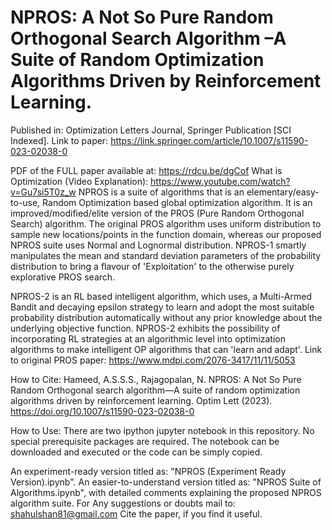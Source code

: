 # NPROS: A Not So Pure Random Orthogonal Search Algorithm –A Suite of Random Optimization Algorithms Driven by Reinforcement Learning.

Published in: Optimization Letters Journal, Springer Publication [SCI Indexed].
Link to paper: https://link.springer.com/article/10.1007/s11590-023-02038-0

PDF of the FULL paper available at: https://rdcu.be/dgCof
What is Optimization (Video Explanation): https://www.youtube.com/watch?v=Gu7si5T0z_w
NPROS is a suite of algorithms that is an elementary/easy-to-use, Random Optimization based global optimization algorithm. It is an improved/modified/elite version of the PROS (Pure Random Orthogonal Search) algorithm. The original PROS algorithm uses uniform distribution to sample new locations/points in the function domain, whereas our proposed NPROS suite uses Normal and Lognormal distribution. NPROS-1 smartly manipulates the mean and standard deviation parameters of the probability distribution to bring a flavour of 'Exploitation' to the otherwise purely explorative PROS search.

NPROS-2 is an RL based intelligent algorithm, which uses, a Multi-Armed Bandit and decaying epsilon strategy to learn and adopt the most suitable probability distribution automatically without any prior knowledge about the underlying objective function. NPROS-2 exhibits the possibility of incorporating RL strategies at an algorithmic level into optimization algorithms to make intelligent OP algorithms that can 'learn and adapt'.
Link to original PROS paper: https://www.mdpi.com/2076-3417/11/11/5053


How to Cite:
Hameed, A.S.S.S., Rajagopalan, N. NPROS: A Not So Pure Random Orthogonal search algorithm—A suite of random optimization algorithms driven by reinforcement learning. Optim Lett (2023). https://doi.org/10.1007/s11590-023-02038-0

How to Use: There are two ipython jupyter notebook in this repository. No special prerequisite packages are required. The notebook can be downloaded and executed or the code can be simply copied.

An experiment-ready version titled as: "NPROS (Experiment Ready Version).ipynb".
An easier-to-understand version titled as: "NPROS Suite of Algorithms.ipynb", with detailed comments explaining the proposed NPROS algorithm suite.
For Any suggestions or doubts mail to: shahulshan81@gmail.com Cite the paper, if you find it useful.
